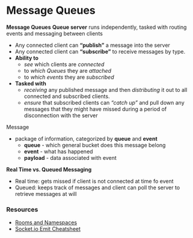 # Message Queues

**Message Queues**
**Queue server** runs independently, tasked with routing events and messaging between clients
  - Any connected client can **“publish”** a message into the server
  - Any connected client can **“subscribe”** to receive messages by type.
- **Ability to** 
  - *see* which clients are *connected*
  - to *which Queues* they are *attached* 
  - to *which events* they are *subscribed*
- **Tasked with** 
  - *receiving* any published message and then *distributing* it out to all connected and subscribed clients. 
  - *ensure* that subscribed clients can *“catch up”* and pull down any messages that they might have missed during a period of disconnection with the server

Message
  - package of information, categorized by **queue** and **event**
    - **queue** - which general bucket does this message belong
    - **event** - what has happened
    - **payload** - data associated with event

**Real Time vs. Queued Messaging**
- Real time: gets missed if client is not connected at time fo event
- Queued: keeps track of messages and client can poll the server to retrieve messages at will


### Resources
- [Rooms and Namespaces](https://socket.io/docs/rooms-and-namespaces/)
- [Socket.io Emit Cheatsheet](https://socket.io/docs/emit-cheatsheet/)